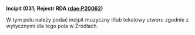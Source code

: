 **Incipit (031; Rejestr RDA** [**rdae:P20062**](http://www.rdaregistry.info/Elements/e/#P20062)**)**

W tym polu należy podać incipit muzyczny i/lub tekstowy utworu zgodnie z wytycznymi dla tego pola w Źródłach.